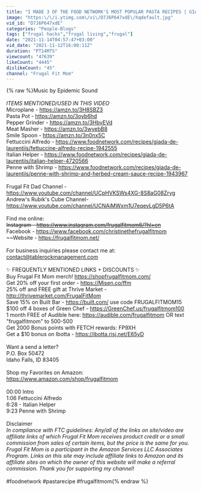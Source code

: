 ```yaml
---
title: "I MADE 3 OF THE FOOD NETWORK'S MOST POPULAR PASTA RECIPES | GIADA DE LAURENTIIS VS. FRUGAL FIT MOM"
image: "https:\/\/i.ytimg.com\/vi\/D7J6P647xdE\/hqdefault.jpg"
vid_id: "D7J6P647xdE"
categories: "People-Blogs"
tags: ["frugal hacks","frugal living","frugal"]
date: "2021-11-14T04:57:47+03:00"
vid_date: "2021-11-12T16:00:11Z"
duration: "PT14M7S"
viewcount: "47639"
likeCount: "4445"
dislikeCount: "45"
channel: "Frugal Fit Mom"
---
```

{% raw %}Music by Epidemic Sound<br /><br />*ITEMS MENTIONED/USED IN THIS VIDEO*<br />Microplane - <a rel="nofollow" target="blank" href="https://amzn.to/3H8SBZ3">https://amzn.to/3H8SBZ3</a><br />Pasta Pot - <a rel="nofollow" target="blank" href="https://amzn.to/3oyb6hd">https://amzn.to/3oyb6hd</a><br />Pepper Grinder - <a rel="nofollow" target="blank" href="https://amzn.to/3HbvEVd">https://amzn.to/3HbvEVd</a><br />Meat Masher - <a rel="nofollow" target="blank" href="https://amzn.to/3wyebB8">https://amzn.to/3wyebB8</a><br />Smile Spoon - <a rel="nofollow" target="blank" href="https://amzn.to/3n0nx5C">https://amzn.to/3n0nx5C</a><br />Fettuccini Alfredo -  <a rel="nofollow" target="blank" href="https://www.foodnetwork.com/recipes/giada-de-laurentiis/fettuccine-alfredo-recipe-1942555">https://www.foodnetwork.com/recipes/giada-de-laurentiis/fettuccine-alfredo-recipe-1942555</a><br />Italian Helper - <a rel="nofollow" target="blank" href="https://www.foodnetwork.com/recipes/giada-de-laurentiis/italian-helper-4720566">https://www.foodnetwork.com/recipes/giada-de-laurentiis/italian-helper-4720566</a><br />Penne with Shrimp - <a rel="nofollow" target="blank" href="https://www.foodnetwork.com/recipes/giada-de-laurentiis/penne-with-shrimp-and-herbed-cream-sauce-recipe-1943967">https://www.foodnetwork.com/recipes/giada-de-laurentiis/penne-with-shrimp-and-herbed-cream-sauce-recipe-1943967</a><br /><br />Frugal Fit Dad Channel - <a rel="nofollow" target="blank" href="https://www.youtube.com/channel/UCpHVKSWs4XG-8S8aG08Zryg">https://www.youtube.com/channel/UCpHVKSWs4XG-8S8aG08Zryg</a><br />Andrew's Rubik's Cube Channel- <a rel="nofollow" target="blank" href="https://www.youtube.com/channel/UCNAiMWxm1U7eqevLgD5P6tA">https://www.youtube.com/channel/UCNAiMWxm1U7eqevLgD5P6tA</a><br /><br />Find me online:<br />~~Instagram - <a rel="nofollow" target="blank" href="https://www.instagram.com/frugalfitmom6/?hl=en">https://www.instagram.com/frugalfitmom6/?hl=en</a><br />~~Facebook - <a rel="nofollow" target="blank" href="https://www.facebook.com/christinethefrugalfitmom">https://www.facebook.com/christinethefrugalfitmom</a><br />~~Website - <a rel="nofollow" target="blank" href="https://frugalfitmom.net/">https://frugalfitmom.net/</a> <br /><br />For business inquiries please contact me at: contact@tablerockmanagement.com<br /><br />✨ FREQUENTLY MENTIONED LINKS + DISCOUNTS ✨<br />Buy Frugal Fit Mom merch! <a rel="nofollow" target="blank" href="https://shopfrugalfitmom.com/">https://shopfrugalfitmom.com/</a><br />Get 20% off your first order -  <a rel="nofollow" target="blank" href="https://Misen.co/ffm">https://Misen.co/ffm</a> <br />25% off and FREE gift at Thrive Market -  <a rel="nofollow" target="blank" href="http://thrivemarket.com/FrugalFitMom">http://thrivemarket.com/FrugalFitMom</a><br />Save 15% on Built Bar - <a rel="nofollow" target="blank" href="https://built.com/">https://built.com/</a> use code FRUGALFITMOM15<br />$100 off 4 boxes of Green Chef -  <a rel="nofollow" target="blank" href="https://GreenChef.us/frugalfitmom100">https://GreenChef.us/frugalfitmom100</a><br />1 month FREE of Audible here: <a rel="nofollow" target="blank" href="https://audible.com/frugalfitmom">https://audible.com/frugalfitmom</a> OR text &quot;frugalfitmom&quot; to 500-500<br />Get 2000 Bonus points with FETCH rewards: FP9XH<br />Get a $10 bonus on Ibotta - <a rel="nofollow" target="blank" href="https://ibotta.risj.net/E65yD">https://ibotta.risj.net/E65yD</a><br /><br />Want a send a letter?<br />P.O. Box 50472<br />Idaho Falls, ID 83405<br /><br />Shop my Favorites on Amazon: <a rel="nofollow" target="blank" href="https://www.amazon.com/shop/frugalfitmom">https://www.amazon.com/shop/frugalfitmom</a><br /><br />00:00 Intro<br />1:06 Fettuccini Alfredo <br />6:28 - Italian Helper <br />9:23 Penne with Shrimp<br /><br />Disclaimer<br />*In compliance with FTC guidelines: Any/all of the links on site/video are affiliate links of which Frugal Fit Mom receives product credit or a small commission from sales of certain items, but the price is the same for you. Frugal Fit Mom is a participant in the Amazon Services LLC Associates Program. Links on this site may include affiliate links to Amazon and its affiliate sites on which the owner of this website will make a referral commission. Thank you for supporting my channel!*<br /><br />#foodnetwork #pastarecipe #frugalfitmom{% endraw %}
